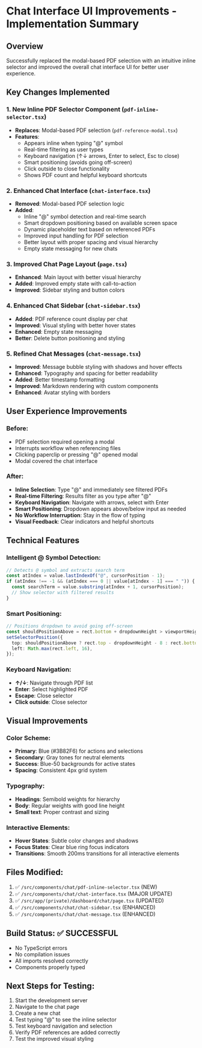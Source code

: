 # Chat Interface UI Improvements - Implementation Summary

## Overview

Successfully replaced the modal-based PDF selection with an intuitive inline selector and improved the overall chat interface UI for better user experience.

## Key Changes Implemented

### 1. **New Inline PDF Selector Component** (`pdf-inline-selector.tsx`)

- **Replaces**: Modal-based PDF selection (`pdf-reference-modal.tsx`)
- **Features**:
  - Appears inline when typing "@" symbol
  - Real-time filtering as user types
  - Keyboard navigation (↑↓ arrows, Enter to select, Esc to close)
  - Smart positioning (avoids going off-screen)
  - Click outside to close functionality
  - Shows PDF count and helpful keyboard shortcuts

### 2. **Enhanced Chat Interface** (`chat-interface.tsx`)

- **Removed**: Modal-based PDF selection logic
- **Added**:
  - Inline "@" symbol detection and real-time search
  - Smart dropdown positioning based on available screen space
  - Dynamic placeholder text based on referenced PDFs
  - Improved input handling for PDF selection
  - Better layout with proper spacing and visual hierarchy
  - Empty state messaging for new chats

### 3. **Improved Chat Page Layout** (`page.tsx`)

- **Enhanced**: Main layout with better visual hierarchy
- **Added**: Improved empty state with call-to-action
- **Improved**: Sidebar styling and button colors

### 4. **Enhanced Chat Sidebar** (`chat-sidebar.tsx`)

- **Added**: PDF reference count display per chat
- **Improved**: Visual styling with better hover states
- **Enhanced**: Empty state messaging
- **Better**: Delete button positioning and styling

### 5. **Refined Chat Messages** (`chat-message.tsx`)

- **Improved**: Message bubble styling with shadows and hover effects
- **Enhanced**: Typography and spacing for better readability
- **Added**: Better timestamp formatting
- **Improved**: Markdown rendering with custom components
- **Enhanced**: Avatar styling with borders

## User Experience Improvements

### Before:

- PDF selection required opening a modal
- Interrupts workflow when referencing files
- Clicking paperclip or pressing "@" opened modal
- Modal covered the chat interface

### After:

- **Inline Selection**: Type "@" and immediately see filtered PDFs
- **Real-time Filtering**: Results filter as you type after "@"
- **Keyboard Navigation**: Navigate with arrows, select with Enter
- **Smart Positioning**: Dropdown appears above/below input as needed
- **No Workflow Interruption**: Stay in the flow of typing
- **Visual Feedback**: Clear indicators and helpful shortcuts

## Technical Features

### Intelligent @ Symbol Detection:

```typescript
// Detects @ symbol and extracts search term
const atIndex = value.lastIndexOf("@", cursorPosition - 1);
if (atIndex !== -1 && (atIndex === 0 || value[atIndex - 1] === " ")) {
  const searchTerm = value.substring(atIndex + 1, cursorPosition);
  // Show selector with filtered results
}
```

### Smart Positioning:

```typescript
// Positions dropdown to avoid going off-screen
const shouldPositionAbove = rect.bottom + dropdownHeight > viewportHeight;
setSelectorPosition({
  top: shouldPositionAbove ? rect.top - dropdownHeight - 8 : rect.bottom + 4,
  left: Math.max(rect.left, 16),
});
```

### Keyboard Navigation:

- **↑/↓**: Navigate through PDF list
- **Enter**: Select highlighted PDF
- **Escape**: Close selector
- **Click outside**: Close selector

## Visual Improvements

### Color Scheme:

- **Primary**: Blue (#3B82F6) for actions and selections
- **Secondary**: Gray tones for neutral elements
- **Success**: Blue-50 backgrounds for active states
- **Spacing**: Consistent 4px grid system

### Typography:

- **Headings**: Semibold weights for hierarchy
- **Body**: Regular weights with good line height
- **Small text**: Proper contrast and sizing

### Interactive Elements:

- **Hover States**: Subtle color changes and shadows
- **Focus States**: Clear blue ring focus indicators
- **Transitions**: Smooth 200ms transitions for all interactive elements

## Files Modified:

1. ✅ `/src/components/chat/pdf-inline-selector.tsx` (NEW)
2. ✅ `/src/components/chat/chat-interface.tsx` (MAJOR UPDATE)
3. ✅ `/src/app/(private)/dashboard/chat/page.tsx` (UPDATED)
4. ✅ `/src/components/chat/chat-sidebar.tsx` (ENHANCED)
5. ✅ `/src/components/chat/chat-message.tsx` (ENHANCED)

## Build Status: ✅ SUCCESSFUL

- No TypeScript errors
- No compilation issues
- All imports resolved correctly
- Components properly typed

## Next Steps for Testing:

1. Start the development server
2. Navigate to the chat page
3. Create a new chat
4. Test typing "@" to see the inline selector
5. Test keyboard navigation and selection
6. Verify PDF references are added correctly
7. Test the improved visual styling
